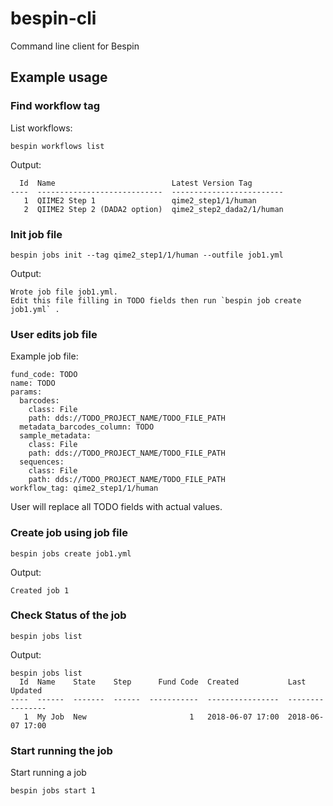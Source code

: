 # bespin-cli
Command line client for Bespin


## Example usage

### Find workflow tag
List workflows:
```
bespin workflows list
```
Output:
```
  Id  Name                          Latest Version Tag
----  ----------------------------  -------------------------
   1  QIIME2 Step 1                 qime2_step1/1/human
   2  QIIME2 Step 2 (DADA2 option)  qime2_step2_dada2/1/human
```


### Init job file
```
bespin jobs init --tag qime2_step1/1/human --outfile job1.yml
```
Output:
```
Wrote job file job1.yml.
Edit this file filling in TODO fields then run `bespin job create job1.yml` .
```


### User edits job file
Example job file:
```
fund_code: TODO
name: TODO
params:
  barcodes:
    class: File
    path: dds://TODO_PROJECT_NAME/TODO_FILE_PATH
  metadata_barcodes_column: TODO
  sample_metadata:
    class: File
    path: dds://TODO_PROJECT_NAME/TODO_FILE_PATH
  sequences:
    class: File
    path: dds://TODO_PROJECT_NAME/TODO_FILE_PATH
workflow_tag: qime2_step1/1/human
```
User will replace all TODO fields with actual values.


### Create job using job file
```
bespin jobs create job1.yml
```
Output:
```
Created job 1
```

### Check Status of the job
```
bespin jobs list
```
Output:
```
bespin jobs list
  Id  Name    State    Step      Fund Code  Created           Last Updated
----  ------  -------  ------  -----------  ----------------  ----------------
   1  My Job  New                       1   2018-06-07 17:00  2018-06-07 17:00
```

### Start running the job
Start running a job
```
bespin jobs start 1
```
